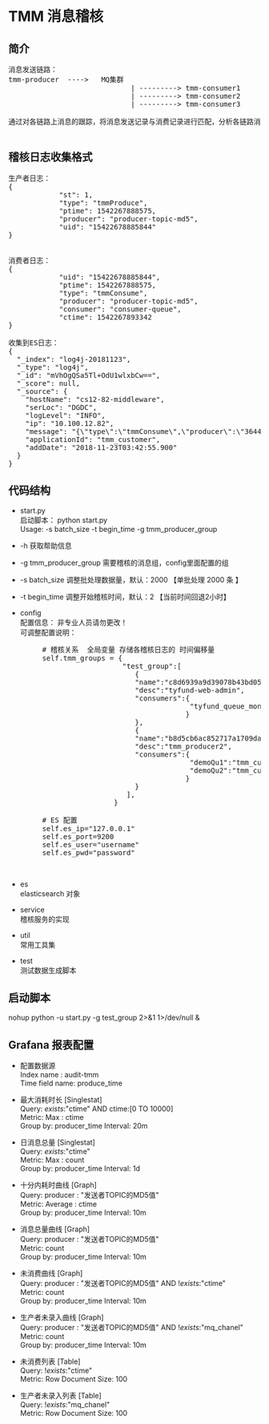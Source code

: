 # TMM 消息稽核
    

## 简介 
<pre>
消息发送链路：
tmm-producer  ---->   MQ集群
                             | ---------> tmm-consumer1
                             | ---------> tmm-consumer2
                             | ---------> tmm-consumer3

通过对各链路上消息的跟踪，将消息发送记录与消费记录进行匹配，分析各链路消息是否正常处理完成。

</pre>


## 稽核日志收集格式 

<pre>
生产者日志： 
{
            "st": 1,
            "type": "tmmProduce",
            "ptime": 1542267888575,
            "producer": "producer-topic-md5",
            "uid": "15422678885844"
}


消费者日志：
{
            "uid": "15422678885844",
            "ptime": 1542267888575,
            "type": "tmmConsume",
            "producer": "producer-topic-md5",
            "consumer": "consumer-queue",
            "ctime": 1542267893342
}

收集到ES日志：
{
  "_index": "log4j-20181123",
  "_type": "log4j",
  "_id": "mVhOgQSa5Tl+OdU1wlxbCw==",
  "_score": null,
  "_source": {
    "hostName": "cs12-82-middleware",
    "serLoc": "DGDC",
    "logLevel": "INFO",
    "ip": "10.100.12.82",
    "message": "{\"type\":\"tmmConsume\",\"producer\":\"364411a131eecab69cb45f747257e787\",\"ptime\":1542944575683,\"ctime\":1542944575900,\"consumer\":\"demoQu\",\"uid\":\"69187620-3db3-4578-a847-008ce03c7b00\"}",
    "applicationId": "tmm_customer",
    "addDate": "2018-11-23T03:42:55.900"
  }
}
</pre>



## 代码结构

 - start.py  
 启动脚本： 
 python start.py    
 Usage: -s  batch_size  -t begin_time  -g tmm_producer_group
  - -h                        获取帮助信息  
  - -g tmm_producer_group   需要稽核的消息组，config里面配置的组
  - -s  batch_size     调整批处理数据量，默认：2000 【单批处理 2000 条 】   
  - -t  begin_time   调整开始稽核时间，默认：2 【当前时间回退2小时】

 - config  
  配置信息： 非专业人员请勿更改！     
  可调整配置说明：
<pre>
        # 稽核关系  全局变量 存储各稽核日志的 时间偏移量
        self.tmm_groups = {
                           "test_group":[
                              {
                              "name":"c8d6939a9d39078b43bd05ff6fdda214",
                              "desc":"tyfund-web-admin",
                              "consumers":{
                                           "tyfund_queue_monitor_prev":"tyfund  monitor prev"
                                          }
                              },
                              {
                              "name":"b8d5cb6ac852717a1709dad774f9115c",
                              "desc":"tmm_producer2",
                              "consumers":{
                                           "demoQu1":"tmm_customer1",
                                           "demoQu2":"tmm_customer2"
                                          }
                              }
                            ],
                         }

        # ES 配置
        self.es_ip="127.0.0.1"
        self.es_port=9200
        self.es_user="username"
        self.es_pwd="password"
        

</pre>

 - es   
   elasticsearch 对象
   
 - service    
    稽核服务的实现
    
 - util  
    常用工具集 
    
 - test  
   测试数据生成脚本


## 启动脚本
nohup  python -u  start.py -g  test_group  2>&1 1>/dev/null  &



## Grafana 报表配置
 - 配置数据源  
 Index name :  audit-tmm  
 Time field name: produce_time  
 

 - 最大消耗时长  [Singlestat]  
 Query:   _exists_:"ctime" AND ctime:[0 TO 10000]   
 Metric:   Max : ctime     
 Group by: producer_time    Interval: 20m   
 

 - 日消息总量  [Singlestat]  
 Query:   _exists_:"ctime"   
 Metric:   Max : count     
 Group by: producer_time    Interval: 1d   
 

 - 十分内耗时曲线  [Graph]  
 Query:  producer : "发送者TOPIC的MD5值"  
 Metric:   Average : ctime     
 Group by: producer_time    Interval: 10m   
 

 - 消息总量曲线  [Graph]  
 Query:  producer : "发送者TOPIC的MD5值"  
 Metric:   count     
 Group by: producer_time    Interval: 10m   
 

 - 未消费曲线  [Graph]  
 Query:  producer : "发送者TOPIC的MD5值" AND  !_exists_:"ctime"  
 Metric:   count     
 Group by: producer_time    Interval: 10m   
 

 - 生产者未录入曲线  [Graph]  
 Query:  producer : "发送者TOPIC的MD5值" AND  !_exists_:"mq_chanel"
 Metric:   count     
 Group by: producer_time    Interval: 10m   
 

 - 未消费列表  [Table]  
 Query:  !_exists_:"ctime"    
 Metric:   Row Document          Size: 100     

 - 生产者未录入列表  [Table]  
 Query:  !_exists_:"mq_chanel"   
 Metric:   Row Document          Size: 100     
 

 

